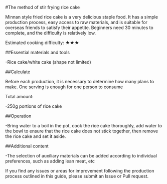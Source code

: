 #The method of stir frying rice cake

Minnan style fried rice cake is a very delicious staple food. It has a simple production process, easy access to raw materials, and is suitable for overseas friends to satisfy their appetite. Beginners need 30 minutes to complete, and the difficulty is relatively low.

Estimated cooking difficulty: ★★★

##Essential materials and tools

-Rice cake/white cake (shape not limited)

##Calculate

Before each production, it is necessary to determine how many plans to make. One serving is enough for one person to consume

Total amount:

-250g portions of rice cake

##Operation

-Bring water to a boil in the pot, cook the rice cake thoroughly, add water to the bowl to ensure that the rice cake does not stick together, then remove the rice cake and set it aside.

##Additional content

-The selection of auxiliary materials can be added according to individual preferences, such as adding lean meat, etc

If you find any issues or areas for improvement following the production process outlined in this guide, please submit an Issue or Pull request.